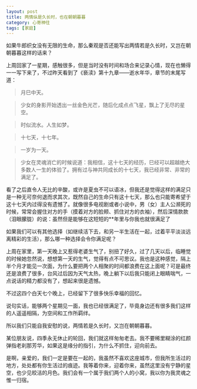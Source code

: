 ```yaml
---
layout: post
title: 两情纵是久长时，也在朝朝暮暮
category: 心寄神往
tags: [家庭]
---
```

如果牛郎织女没有无限的生命，那么秦观是否还能写出两情若是久长时，又岂在朝朝暮暮这样的话来？ 
	
上周回家了一星期，感触很多，但是当时没有时间和场合来记录心情，现在也懒得一一写下来了，不过昨天看到了《亵渎》第十九章――逝水年华，章节的末尾写道： 
	
>月巳中天。 
	
>少女的身影开始透出一丝金色光芒，随后化成点点飞星，飘上了无尽的星空。 
	
>时似流水。人生如梦。 
	
>十七天，十七年。 
	
>一岁为一天。 
	
>少女在灵魂消亡的时候说道：我相信，这十七天的经历，巳经可以超越绝大多数人一生的体验了。拥有过与神共同成长的十七天，我已经非常、非常的满足了。 
	
看了之后直令人无比的辛酸，或许是夏虫不可以语冰，但我还是觉得这样的满足只是一种无可奈何退而求其次，既然自己的生命只有这十七天，那么也只能寄希望于这十七天内过得没有遗憾了。就像很多电视剧或者小说中，男（女）主人公濒死的时候，常常会握住对方的手（摸着对方的脸颊、抓住对方的衣袖），然后深情款款（泪眼朦胧）的说：虽然但是能够在这短短的**年里与你我也就很满足了 
	
如果我们可以有其他选择（如继续活下去，和另一半生活在一起，过着平平淡淡远离精彩的生活），那么哪一种选择会令你满足呢？ 
	
上周在家里，第一天晚上又惹得老婆生气了，别扭了好久，过了几天以后，临睡觉的时候她忽然说，想想第一天的生气，觉得有点不可思议。我也是这种感觉，隔上半个月才能见一次面，为什么要把两个人相聚的时间都浪费在这上面呢？可是最终还是浪费了很多，台风过后因为天气太热，晚上躺下以后我只能闭上眼睛喘气，一点说话的精力都没有了，想起来很是遗憾。 
	
不过这四个白天七个晚上，已经留下了很多快乐幸福的回忆。 
	
说句实话，能够两个星期见一面，我也已经很满足了，毕竟身边还有很多我们这样的人遥遥相隔，为空间和工作所羁绊。 
	
所以我们只能自我安慰的说，两情若是久长时，又岂在朝朝暮暮。 
	
某位朋友说，四季永无休止的轮回，我们就这样匆匆老去。我不要稀里糊涂的红颜弹指老刹那芳华，如果这是缘分的指引，为什么不抓住，迎向前去。 
	
是啊，亲爱的，我们一定是要在一起的，我虽然不喜欢这座城市，但我所生活过的地方，处处都有你生活过的痕迹。我等着你来，迎着你来，虽然这里没有宁静的星空，也少见皎洁的月色。我们会有一个属于我们两个人的小窝，我以你为我灵魂之惟一归宿。